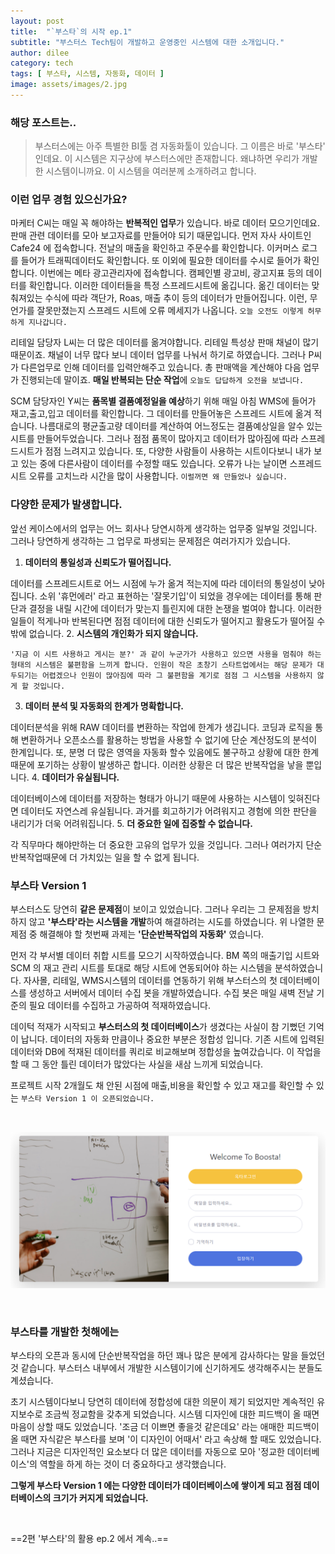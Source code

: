 ```yaml
---
layout: post
title:  "`부스타`의 시작 ep.1"
subtitle: "부스터스 Tech팀이 개발하고 운영중인 시스템에 대한 소개입니다."
author: dilee
category: tech
tags: [ 부스타, 시스템, 자동화, 데이터 ]
image: assets/images/2.jpg
---
```


### 해당 포스트는..
> 부스터스에는 아주 특별한 BI툴 겸 자동화툴이 있습니다. 그 이름은 바로 '부스타' 인데요. 이 시스템은 지구상에 부스터스에만 존재합니다. 왜냐하면 우리가 개발한 시스템이니까요. 이 시스템을 여러분께 소개하려고 합니다.

### 이런 업무 경험 있으신가요?
마케터 C씨는 매일 꼭 해야하는 **반복적인 업무**가 있습니다. 바로 데이터 모으기인데요. 판매 관련 데이터를 모아 보고자료를 만들어야 되기 때문입니다. 먼저 자사 사이트인 Cafe24 에 접속합니다. 전날의 매출을 확인하고 주문수를 확인합니다. 이커머스 로그를 들어가 트래픽데이터도 확인합니다. 또 이외에 필요한 데이터를 수시로 들어가 확인합니다. 이번에는 메타 광고관리자에 접속합니다. 캠페인별 광고비, 광고지표 등의 데이터를 확인합니다. 이러한 데이터들을 특정 스프레드시트에 옮깁니다. 옮긴 데이터는 맞춰져있는 수식에 따라 객단가, Roas, 매출 추이 등의 데이터가 만들어집니다. 이런, 무언가를 잘못만졌는지 스프레드 시트에 오류 메세지가 나옵니다. `오늘 오전도 이렇게 허무하게 지나갑니다.`

리테일 담당자 L씨는 더 많은 데이터를 옮겨야합니다. 리테일 특성상 판매 채널이 많기 때문이죠. 채널이 너무 많다 보니 데이터 업무를 나눠서 하기로 하였습니다. 그러나 P씨가 다른업무로 인해 데이터를 입력안해주고 있습니다. 총 판매액을 계산해야 다음 업무가 진행되는데 말이죠. **매일 반복되는 단순 작업**에 `오늘도 답답하게 오전을 보냅니다.`

SCM 담당자인 Y씨는 **품목별 결품예정일을 예상**하기 위해 매일 아침 WMS에 들어가 재고,출고,입고 데이터를 확인합니다. 그 데이터를 만들어놓은 스프레드 시트에 옮겨 적습니다. 나름대로의 평균출고량 데이터를 계산하여 어느정도는 결품예상일을 알수 있는 시트를 만들어두었습니다. 그러나 점점 품목이 많아지고 데이터가 많아짐에 따라 스프레드시트가 점점 느려지고 있습니다. 또, 다양한 사람들이 사용하는 시트이다보니 내가 보고 있는 중에 다른사람이 데이터를 수정할 때도 있습니다. 오류가 나는 날이면 스프레드시트 오류를 고치느라 시간을 많이 사용합니다. `이럴꺼면 왜 만들었나 싶습니다.`

### 다양한 문제가 발생합니다.
앞선 케이스에서의 업무는 어느 회사나 당연시하게 생각하는 업무중 일부일 것입니다. 그러나 당연하게 생각하는 그 업무로 파생되는 문제점은 여러가지가 있습니다.

 1. **데이터의 통일성과 신뢰도가 떨어집니다.**

   데이터를 스프레드시트로 어느 시점에 누가 옮겨 적는지에 따라 데이터의 통일성이 낮아집니다. 소위 '휴먼에러' 라고 표현하는 '잘못기입'이 되었을 경우에는 데이터를 통해 판단과 결정을 내릴 시간에 데이터가 맞는지 틀린지에 대한 논쟁을 벌여야 합니다. 이러한 일들이 적게나마 반복된다면 점점 데이터에 대한 신뢰도가 떨어지고 활용도가 떨어질 수 밖에 없습니다.
 2. **시스템의 개인화가 되지 않습니다.**

    '지금 이 시트 사용하고 게시는 분?' 과 같이 누군가가 사용하고 있으면 사용을 멈춰야 하는 형태의 시스템은 불편함을 느끼게 합니다. 인원이 작은 초창기 스타트업에서는 해당 문제가 대두되기는 어렵겠으나 인원이 많아짐에 따라 그 불편함을 계기로 점점 그 시스템을 사용하지 않게 할 것입니다.
 3. **데이터 분석 및 자동화의 한계가 명확합니다.**

   데이터분석을 위해 RAW 데이터를 변환하는 작업에 한계가 생깁니다. 코딩과 로직을 통해 변환하거나 오픈소스를 활용하는 방법을 사용할 수 없기에 단순 계산정도의 분석이 한계입니다. 또, 분명 더 많은 영역을 자동화 할수 있음에도 불구하고 상황에 대한 한계 때문에 포기하는 상황이 발생하곤 합니다. 이러한 상황은 더 많은 반복작업을 낳을 뿐입니다.
 4. **데이터가 유실됩니다.**

   데이터베이스에 데이터를 저장하는 형태가 아니기 때문에 사용하는 시스템이 잊혀진다면 데이터도 자연스레 유실됩니다. 과거를 회고하기가 어려워지고 경험에 의한 판단을 내리기가 더욱 어려워집니다.
 5. **더 중요한 일에 집중할 수 없습니다.**

   각 직무마다 해야만하는 더 중요한 고유의 업무가 있을 것입니다. 그러나 여러가지 단순 반복작업때문에 더 가치있는 일을 할 수 없게 됩니다.


### 부스타 Version 1
부스터스도 당연히 **같은 문제점**이 보이고 있었습니다. 그러나 우리는 그 문제점을 방치하지 않고 **'부스타'라는 시스템을 개발**하여 해결하려는 시도를 하였습니다.
위 나열한 문제점 중 해결해야 할 첫번째 과제는 **'단순반복작업의 자동화'** 였습니다.

먼저 각 부서별 데이터 취합 시트를 모으기 시작하였습니다. BM 쪽의 매출기입 시트와 SCM 의 재고 관리 시트를 토대로 해당 시트에 연동되어야 하는 시스템을 분석하였습니다. 자사몰, 리테일, WMS시스템의 데이터를 연동하기 위해 부스터스의 첫 데이터베이스를 생성하고 서버에서 데이터 수집 봇을 개발하였습니다. 수집 봇은 매일 새벽 전날 기준의 필요 데이터를 수집하고 가공하여 적재하였습니다.

데이턱 적재가 시작되고 **부스터스의 첫 데이터베이스**가 생겼다는 사실이 참 기뻤던 기억이 납니다. 데이터의 자동화 만큼이나 중요한 부분은 정합성 입니다. 기존 시트에 입력된 데이터와 DB에 적재된 데이터를 쿼리로 비교해보며 정합성을 높여갔습니다. 이 작업을 할 때 그 동안 틀린 데이터가 많았다는 사실을 새삼 느끼게 되었습니다.

프로젝트 시작 2개월도 채 안된 시점에 매출,비용을 확인할 수 있고 재고를 확인할 수 있는 `부스타 Version 1 이 오픈되었습니다.`

&nbsp;&nbsp;
<p style="text-align: center;">
  <img src="/assets/images/2024-07/boosta_version1.PNG" alt="부스타 version1 의 입구">
</p>
&nbsp;&nbsp;


### 부스타를 개발한 첫해에는
부스타의 오픈과 동시에 단순반복작업을 하던 꽤나 많은 분에게 감사하다는 말을 들었던 것 같습니다. 부스터스 내부에서 개발한 시스템이기에 신기하게도 생각해주시는 분들도 계셨습니다.

초기 시스템이다보니 당연히 데이터에 정합성에 대한 의문이 제기 되었지만 계속적인 유지보수로 조금씩 정교함을 갖추게 되었습니다. 시스템 디자인에 대한 피드백이 올 때면 마음이 상할 때도 있었습니다. '조금 더 이쁘면 좋을것 같은데요' 라는 애매한 피드백이 올 때면 자식같은 부스타를 보며 '이 디자인이 어때서' 라고 속상해 할 때도 있었습니다. 그러나 지금은 디자인적인 요소보다 더 많은 데이터를 자동으로 모아 '정교한 데이터베이스'의 역할을 하게 하는 것이 더 중요하다고 생각했습니다.

**그렇게 부스타 Version 1 에는 다양한 데이터가 데이터베이스에 쌓이게 되고 점점 데이터베이스의 크기가 커지게 되었습니다.**


&nbsp;&nbsp;&nbsp;

==2편 '부스타'의 활용 ep.2 에서 계속..==
